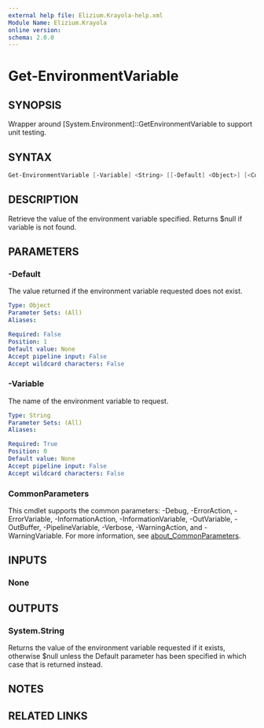 ```yaml
---
external help file: Elizium.Krayola-help.xml
Module Name: Elizium.Krayola
online version:
schema: 2.0.0
---
```


# Get-EnvironmentVariable

## SYNOPSIS

Wrapper around [System.Environment]::GetEnvironmentVariable to support
unit testing.

## SYNTAX

```powershell
Get-EnvironmentVariable [-Variable] <String> [[-Default] <Object>] [<CommonParameters>]
```

## DESCRIPTION

Retrieve the value of the environment variable specified. Returns
$null if variable is not found.

## PARAMETERS

### -Default

The value returned if the environment variable requested does not exist.

```yaml
Type: Object
Parameter Sets: (All)
Aliases:

Required: False
Position: 1
Default value: None
Accept pipeline input: False
Accept wildcard characters: False
```

### -Variable

The name of the environment variable to request.

```yaml
Type: String
Parameter Sets: (All)
Aliases:

Required: True
Position: 0
Default value: None
Accept pipeline input: False
Accept wildcard characters: False
```

### CommonParameters

This cmdlet supports the common parameters: -Debug, -ErrorAction, -ErrorVariable, -InformationAction, -InformationVariable, -OutVariable, -OutBuffer, -PipelineVariable, -Verbose, -WarningAction, and -WarningVariable. For more information, see [about_CommonParameters](http://go.microsoft.com/fwlink/?LinkID=113216).

## INPUTS

### None

## OUTPUTS

### System.String

Returns the value of the environment variable requested if it exists, otherwise $null unless the Default parameter has been specified in which case that is returned instead.

## NOTES

## RELATED LINKS
